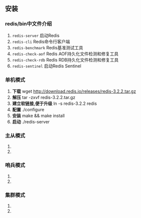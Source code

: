 ## 安装
### redis/bin中文件介绍
1. ``redis-server`` 启动Redis
2. ``redis-cli`` Redis命令行客户端
3. ``redis-benchmark`` Redis基准测试工具
4. ``redis-check-aof`` Redis AOF持久化文件检测和修复工具
5. ``redis-check-rdb`` Redis RDB持久化文件检测和修复工具
6. ``redis-sentinel`` 启动Redis Sentinel

### 单机模式
1. **下载** wget http://download.redis.io/releases/redis-3.2.2.tar.gz
2. **解压** tar -zxvf redis-3.2.2.tar.gz
3. **建立软链接,便于升级** ln -s redis-3.2.2 redis
4. **配置** ./configure
5. **安装** make && make install
6. **启动** ./redis-server

### 主从模式
1. 
2. 

### 哨兵模式
1. 
2. 

### 集群模式
1. 
2.
